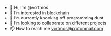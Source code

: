 - 👋 Hi, I’m @vortmos
- 👀 I’m interested in blockchain
- 🌱 I’m currently knocking off programming dust
- 💞️ I’m looking to collaborate on different projects
- 📫 How to reach me vortmos@protonmail.com

<!---
vortmos/vortmos is a ✨ special ✨ repository because its `README.md` (this file) appears on your GitHub profile.
You can click the Preview link to take a look at your changes.
--->
